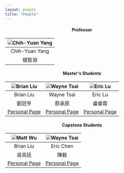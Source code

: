```yaml
---
layout: people
title: "People"
---
```



#### <center>Professor</center>

| ![Chih-Yuan Yang](http://yangchihyuan.github.io/assets/img/cyyang20241018.jpg)|
|:---:|
|Chih-Yuan Yang|
|楊智淵|

#### <center>Master's Students</center>

| ![Brian Liu](http://yangchihyuan.github.io/assets/img/Brian_Liu.jpg)|![Wayne Tsai](http://yangchihyuan.github.io/assets/img/Wayne_Tsai.jpg)|![Eric Lu](http://yangchihyuan.github.io/assets/img/Eric_Lu.png)|
|:---:|:---:|:---:|
|Brian Liu|Wayne Tsai|Eric Lu|
|劉冠亨|蔡承原|盧睿霆|
|[Personal Page](http://yangchihyuan.github.io/assets/people/Brian_Liu)|[Personal Page](http://yangchihyuan.github.io/assets/people/Wayne_Tsai)|[Personal Page](http://yangchihyuan.github.io/assets/people/Eric_Lu)|

#### <center>Capstone Students</center>

| ![Matt Wu](http://yangchihyuan.github.io/assets/img/Matt_Wu.png)|![Wayne Tsai](http://yangchihyuan.github.io/assets/img/Wayne_Tsai.jpg)|
|:---:|:---:|
|Brian Liu|Eric Chen|
|吳奕廷|陳毅|
|[Personal Page](http://yangchihyuan.github.io/assets/people/Matt_Wu)|[Personal Page](http://yangchihyuan.github.io/assets/people/Wayne_Tsai)|